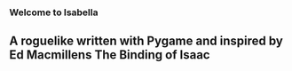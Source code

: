 ### Welcome to Isabella
## A roguelike written with Pygame and inspired by Ed Macmillens The Binding of Isaac
